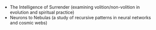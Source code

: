 - The Intelligence of Surrender (examining volition/non-volition in evolution and spiritual practice)
- Neurons to Nebulas (a study of recursive patterns in neural networks and cosmic webs)
